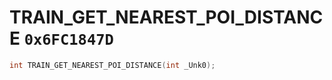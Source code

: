 # TRAIN_GET_NEAREST_POI_DISTANCE `0x6FC1847D`

```cpp
int TRAIN_GET_NEAREST_POI_DISTANCE(int _Unk0);
```